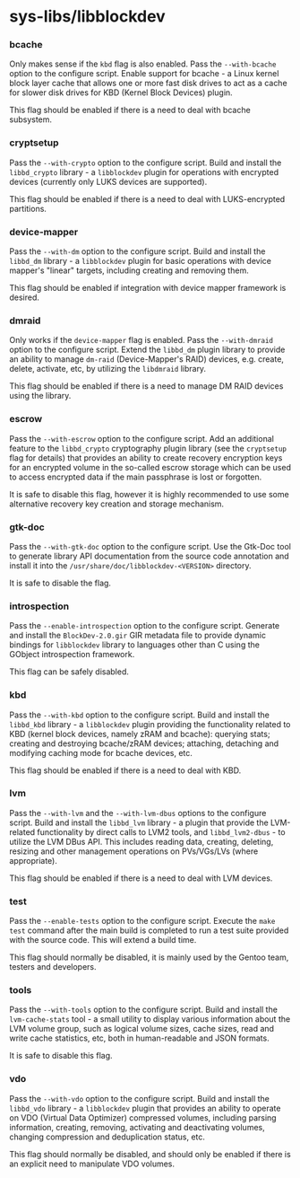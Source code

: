 # sys-libs/libblockdev

### bcache
Only makes sense if the `kbd` flag is also enabled. Pass the `--with-bcache` option to the configure script. Enable support for bcache - a Linux kernel block layer cache that allows one or more fast disk drives to act as a cache for slower disk drives for KBD (Kernel Block Devices) plugin.

This flag should be enabled if there is a need to deal with bcache subsystem.

### cryptsetup
Pass the `--with-crypto` option to the configure script. Build and install the `libbd_crypto` library - a `libblockdev` plugin for operations with encrypted devices (currently only LUKS devices are supported).

This flag should be enabled if there is a need to deal with LUKS-encrypted partitions.

### device-mapper
Pass the `--with-dm` option to the configure script. Build and install the `libbd_dm` library - a `libblockdev` plugin for basic operations with device mapper's "linear" targets, including creating and removing them.

This flag should be enabled if integration with device mapper framework is desired.

### dmraid
Only works if the `device-mapper` flag is enabled. Pass the `--with-dmraid` option to the configure script. Extend the `libbd_dm` plugin library to provide an ability to manage `dm-raid` (Device-Mapper's RAID) devices, e.g. create, delete, activate, etc, by utilizing the `libdmraid` library.

This flag should be enabled if there is a need to manage DM RAID devices using the library.

### escrow
Pass the `--with-escrow` option to the configure script. Add an additional feature to the `libbd_crypto` cryptography plugin library (see the `cryptsetup` flag for details) that provides an ability to create recovery encryption keys for an encrypted volume in the so-called escrow storage which can be used to access encrypted data if the main passphrase is lost or forgotten.

It is safe to disable this flag, however it is highly recommended to use some alternative recovery key creation and storage mechanism.

### gtk-doc
Pass the `--with-gtk-doc` option to the configure script. Use the Gtk-Doc tool to generate library API documentation from the source code annotation and install it into the `/usr/share/doc/libblockdev-<VERSION>` directory.

It is safe to disable the flag.

### introspection
Pass the `--enable-introspection` option to the configure script. Generate and install the `BlockDev-2.0.gir` GIR metadata file to provide dynamic bindings for `libblockdev` library to languages other than C using the GObject introspection framework.

This flag can be safely disabled.

### kbd
Pass the `--with-kbd` option to the configure script. Build and install the `libbd_kbd` library - a `libblockdev` plugin providing the functionality related to KBD (kernel block devices, namely zRAM and bcache): querying stats; creating and destroying bcache/zRAM devices; attaching, detaching and modifying caching mode for bcache devices, etc.

This flag should be enabled if there is a need to deal with KBD.

### lvm
Pass the `--with-lvm` and the `--with-lvm-dbus` options to the configure script. Build and install the `libbd_lvm` library - a plugin that provide the LVM-related functionality by direct calls to LVM2 tools, and `libbd_lvm2-dbus` - to utilize the LVM DBus API. This includes reading data, creating, deleting, resizing and other management operations on PVs/VGs/LVs (where appropriate).

This flag should be enabled if there is a need to deal with LVM devices.

### test
Pass the `--enable-tests` option to the configure script. Execute the `make test` command after the main build is completed to run a test suite provided with the source code. This will extend a build time.

This flag should normally be disabled, it is mainly used by the Gentoo team, testers and developers.

### tools
Pass the `--with-tools` option to the configure script. Build and install the `lvm-cache-stats` tool - a small utility to display various information about the LVM volume group, such as logical volume sizes, cache sizes, read and write cache statistics, etc, both in human-readable and JSON formats.

It is safe to disable this flag.

### vdo
Pass the `--with-vdo` option to the configure script. Build and install the `libbd_vdo` library - a `libblockdev` plugin that provides an ability to operate on VDO (Virtual Data Optimizer) compressed volumes, including parsing information, creating, removing, activating and deactivating volumes, changing compression and deduplication status, etc.

This flag should normally be disabled, and should only be enabled if there is an explicit need to manipulate VDO volumes.
